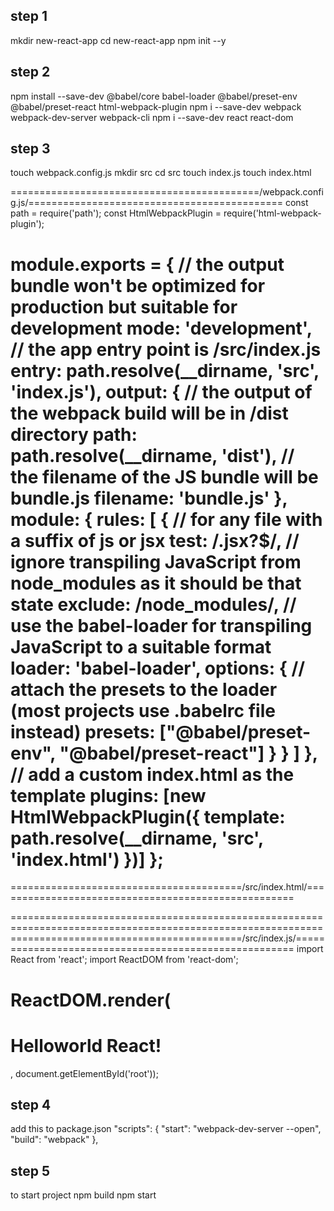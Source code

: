 ## step 1
mkdir new-react-app
cd new-react-app
npm init --y
## step 2
npm install --save-dev @babel/core babel-loader @babel/preset-env @babel/preset-react html-webpack-plugin
npm i --save-dev webpack webpack-dev-server webpack-cli
npm i --save-dev react react-dom
## step 3
touch webpack.config.js
mkdir src
cd src
touch index.js
touch index.html

===========================================/webpack.config.js/============================================
const path = require('path');
const HtmlWebpackPlugin = require('html-webpack-plugin');

module.exports = {
  // the output bundle won't be optimized for production but suitable for development
  mode: 'development',
  // the app entry point is /src/index.js
  entry: path.resolve(__dirname, 'src', 'index.js'),
  output: {
  	// the output of the webpack build will be in /dist directory
    path: path.resolve(__dirname, 'dist'),
    // the filename of the JS bundle will be bundle.js
    filename: 'bundle.js'
  },
  module: {
    rules: [
      {
      	// for any file with a suffix of js or jsx
        test: /\.jsx?$/,
        // ignore transpiling JavaScript from node_modules as it should be that state
        exclude: /node_modules/,
        // use the babel-loader for transpiling JavaScript to a suitable format
        loader: 'babel-loader',
        options: {
          // attach the presets to the loader (most projects use .babelrc file instead)
          presets: ["@babel/preset-env", "@babel/preset-react"]
        }
      }
    ]
  },
  // add a custom index.html as the template
  plugins: [new HtmlWebpackPlugin({ template: path.resolve(__dirname, 'src', 'index.html') })]
};
============================================================================================================
========================================/src/index.html/====================================================
<html>
  <head>
    <title>Hello world App</title>
  </head>
  <body>
  <div id="root"></div>
  <script src="bundle.js"></script>
  </body>
</html>
============================================================================================================
========================================/src/index.js/======================================================
import React from 'react';
import ReactDOM from 'react-dom';

ReactDOM.render(<h1>Helloworld React!</h1>, document.getElementById('root'));
============================================================================================================


## step 4
add this to package.json
"scripts": {
    "start": "webpack-dev-server --open",
    "build": "webpack"
  },

## step 5
to start project 
npm build
npm start